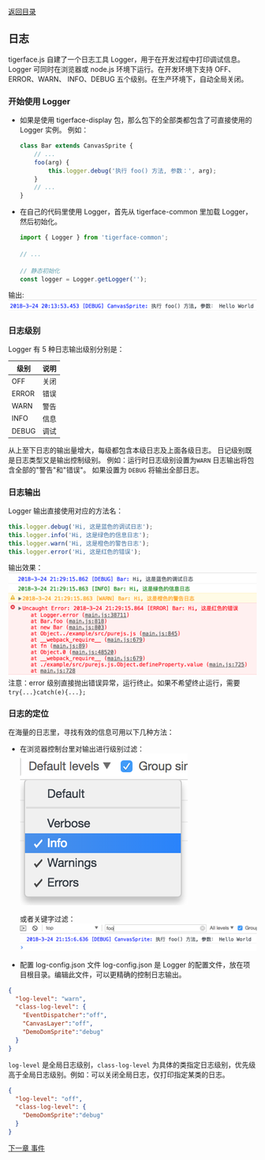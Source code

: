 [返回目录](readme.md)

## 日志

tigerface.js 自建了一个日志工具 Logger，用于在开发过程中打印调试信息。
Logger 可同时在浏览器或 node.js 环境下运行。在开发环境下支持 OFF、ERROR、WARN、
INFO、DEBUG 五个级别。在生产环境下，自动全局关闭。

### 开始使用 Logger
* 如果是使用 tigerface-display 包，那么包下的全部类都包含了可直接使用的 Logger 实例。
例如：
    ```javascript
    class Bar extends CanvasSprite {
        // ...
        foo(arg) {
            this.logger.debug('执行 foo() 方法, 参数：', arg);
        }
        // ...
    }
    ```
* 在自己的代码里使用 Logger，首先从 tigerface-common 里加载 Logger，然后初始化。
    ```javascript
    import { Logger } from 'tigerface-common';

    // ...
    
    // 静态初始化
    const logger = Logger.getLogger('');
    ```

输出:
![DEBUG 日志输出图例](./img/debug.png "DEBUG 日志输出图例")



### 日志级别

Logger 有 5 种日志输出级别分别是：

| 级别 | 说明 |
| --- | --- |
| OFF | 关闭 |
| ERROR | 错误 |
| WARN | 警告 |
| INFO | 信息 |
| DEBUG | 调试 |

从上至下日志的输出量增大，每级都包含本级日志及上面各级日志。
日记级别既是日志类型又是输出控制级别。
例如：运行时日志级别设置为`WARN` 日志输出将包含全部的"警告"和"错误"。
如果设置为 `DEBUG` 将输出全部日志。

### 日志输出
Logger 输出直接使用对应的方法名：
```javascript
this.logger.debug('Hi, 这是蓝色的调试日志');
this.logger.info('Hi, 这是绿色的信息日志');
this.logger.warn('Hi, 这是橙色的警告日志');
this.logger.error('Hi, 这是红色的错误');
```
输出效果：
![Chrome 日志输出](./img/chrome_log_color.png "Chrome 日志输出")
注意：error 级别直接抛出错误异常，运行终止。如果不希望终止运行，需要 `try{...}catch(e){...};`

### 日志的定位
在海量的日志里，寻找有效的信息可用以下几种方法：
* 在浏览器控制台里对输出进行级别过滤：
![Chrome 日志输出级别](./img/chrome_log_level.png "Chrome 日志输出级别")

    或者关键字过滤：
![Chrome 日志过滤](./img/chrome_log_filter.png "Chrome 日志过滤")

* 配置 log-config.json 文件
log-config.json 是 Logger 的配置文件，放在项目根目录。编辑此文件，可以更精确的控制日志输出。
```json
{
  "log-level": "warn", 
  "class-log-level": {
    "EventDispatcher":"off",
    "CanvasLayer":"off",
    "DemoDomSprite":"debug"
  }
}
```
`log-level` 是全局日志级别，`class-log-level` 为具体的类指定日志级别，优先级高于全局日志级别。例如：可以关闭全局日志，仅打印指定某类的日志。
```json
{
  "log-level": "off", 
  "class-log-level": {
    "DemoDomSprite":"debug"
  }
}
```


[下一章 事件](event.md)